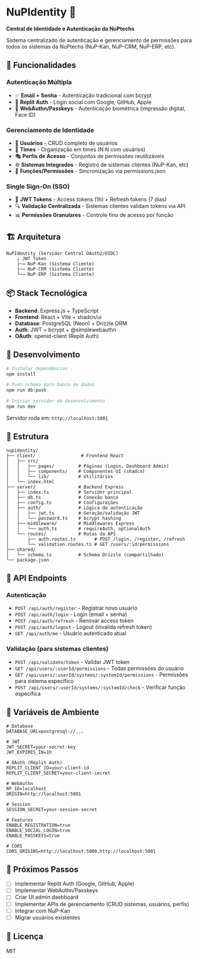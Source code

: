 # NuPIdentity 🔐

**Central de Identidade e Autenticação da NuPtechs**

Sistema centralizado de autenticação e gerenciamento de permissões para todos os sistemas da NuPtechs (NuP-Kan, NuP-CRM, NuP-ERP, etc).

## 🎯 Funcionalidades

### Autenticação Múltipla
- ✅ **Email + Senha** - Autenticação tradicional com bcrypt
- 🔄 **Replit Auth** - Login social com Google, GitHub, Apple
- 🔐 **WebAuthn/Passkeys** - Autenticação biométrica (impressão digital, Face ID)

### Gerenciamento de Identidade
- 👤 **Usuários** - CRUD completo de usuários
- 👥 **Times** - Organização em times (N:N com usuários)
- 🎭 **Perfis de Acesso** - Conjuntos de permissões reutilizáveis
- ⚙️ **Sistemas Integrados** - Registro de sistemas clientes (NuP-Kan, etc)
- 🔑 **Funções/Permissões** - Sincronização via permissions.json

### Single Sign-On (SSO)
- 🎫 **JWT Tokens** - Access tokens (1h) + Refresh tokens (7 dias)
- 🔍 **Validação Centralizada** - Sistemas clientes validam tokens via API
- 📊 **Permissões Granulares** - Controle fino de acesso por função

## 🏗️ Arquitetura

```
NuPIdentity (Servidor Central OAuth2/OIDC)
    ↓ JWT Token
    ├─→ NuP-Kan (Sistema Cliente)
    ├─→ NuP-CRM (Sistema Cliente)
    └─→ NuP-ERP (Sistema Cliente)
```

## 📦 Stack Tecnológica

- **Backend**: Express.js + TypeScript
- **Frontend**: React + Vite + shadcn/ui
- **Database**: PostgreSQL (Neon) + Drizzle ORM
- **Auth**: JWT + bcrypt + @simplewebauthn
- **OAuth**: openid-client (Replit Auth)

## 🚀 Desenvolvimento

```bash
# Instalar dependências
npm install

# Push schema para banco de dados
npm run db:push

# Iniciar servidor de desenvolvimento
npm run dev
```

Servidor roda em: `http://localhost:5001`

## 📁 Estrutura

```
nupidentity/
├── client/                 # Frontend React
│   ├── src/
│   │   ├── pages/         # Páginas (Login, Dashboard Admin)
│   │   ├── components/    # Componentes UI (shadcn)
│   │   └── lib/           # Utilitários
│   └── index.html
├── server/                # Backend Express
│   ├── index.ts           # Servidor principal
│   ├── db.ts              # Conexão banco
│   ├── config.ts          # Configurações
│   ├── auth/              # Lógica de autenticação
│   │   ├── jwt.ts         # Geração/validação JWT
│   │   └── password.ts    # bcrypt hashing
│   ├── middleware/        # Middlewares Express
│   │   └── auth.ts        # requireAuth, optionalAuth
│   └── routes/            # Rotas da API
│       ├── auth.routes.ts       # POST /login, /register, /refresh
│       └── validation.routes.ts # GET /users/:id/permissions
├── shared/
│   └── schema.ts          # Schema Drizzle (compartilhado)
└── package.json
```

## 🔗 API Endpoints

### Autenticação
- `POST /api/auth/register` - Registrar novo usuário
- `POST /api/auth/login` - Login (email + senha)
- `POST /api/auth/refresh` - Renovar access token
- `POST /api/auth/logout` - Logout (invalida refresh token)
- `GET /api/auth/me` - Usuário autenticado atual

### Validação (para sistemas clientes)
- `POST /api/validate/token` - Validar JWT token
- `GET /api/users/:userId/permissions` - Todas permissões do usuário
- `GET /api/users/:userId/systems/:systemId/permissions` - Permissões para sistema específico
- `POST /api/users/:userId/systems/:systemId/check` - Verificar função específica

## 🔐 Variáveis de Ambiente

```env
# Database
DATABASE_URL=postgresql://...

# JWT
JWT_SECRET=your-secret-key
JWT_EXPIRES_IN=1h

# OAuth (Replit Auth)
REPLIT_CLIENT_ID=your-client-id
REPLIT_CLIENT_SECRET=your-client-secret

# WebAuthn
RP_ID=localhost
ORIGIN=http://localhost:5001

# Session
SESSION_SECRET=your-session-secret

# Features
ENABLE_REGISTRATION=true
ENABLE_SOCIAL_LOGIN=true
ENABLE_PASSKEYS=true

# CORS
CORS_ORIGINS=http://localhost:5000,http://localhost:5001
```

## 📝 Próximos Passos

- [ ] Implementar Replit Auth (Google, GitHub, Apple)
- [ ] Implementar WebAuthn/Passkeys
- [ ] Criar UI admin dashboard
- [ ] Implementar APIs de gerenciamento (CRUD sistemas, usuários, perfis)
- [ ] Integrar com NuP-Kan
- [ ] Migrar usuários existentes

## 📄 Licença

MIT
